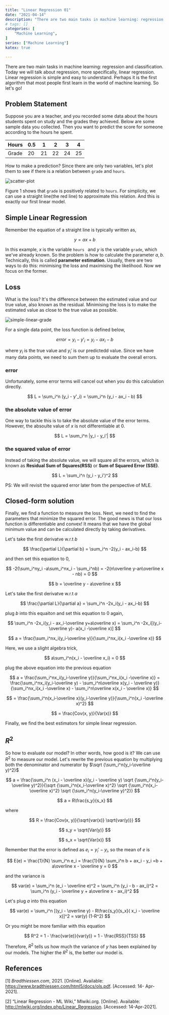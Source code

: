 ```yaml
---
title: "Linear Regression 01"
date: "2021-04-14"
description: "There are two main tasks in machine learning: regression and classification. Today we will talk about regression, more specifically, linear regression. Linear regression is simple and easy to understand and possibly the first algorithm that most of people learn in the world of machine learning."
# tags: []
categories: [
    "Machine Learning",
]
series: ["Machine Learning"]
katex: true

---
```




There are two main tasks in machine learning: regression and classification. Today we will talk about regression, more specifically, linear regression. Linear regression is simple and easy to understand. Perhaps it is the first algorithm that most people first learn in the world of machine learning. So let's go!



<!--more-->



## Problem Statement

Suppose you are a teacher, and you recorded some data about the hours students spent on study and the grades they achieved. Below are some sample data you collected. Then you want to predict the score for someone according to the hours he spent. 



| Hours | 0.5  | 1    | 2    | 3    | 4    |
| ----- | ---- | ---- | ---- | ---- | ---- |
| Grade | 20   | 21   | 22   | 24   | 25   |



How to make a prediction? Since there are only two variables, let's plot them to see if there is a  relation between `grade` and `hours`.



![scatter-plot](/blog/post/images/simple-linear-grade.png#half "Figure 1: A scatter plot of hours and grade")



Figure 1 shows that  `grade` is positively related to `hours`. For simplicity, we can use a straight line(the red line)  to approximate this relation. And this is exactly our first linear model.



## Simple Linear Regression



Remember the equation of a straight line is typically written as,



$$
y = ax + b
$$



In this example, $x$ is the variable `hours ` and $y$ is the variable `grade`, which we've already known. So the problem is how to calculate the parameter $a, b$. Technically, this is called **parameter estimation**. Usually, there are two ways to do this: minimising the loss and maximising the likelihood. Now we focus on the former.



## Loss



What is the loss? It's the difference between the estimated value and our true value, also known as the residual. Minimising the loss is to make the estimated value as close to the true value as possible.



![simple-linear-grade](/blog/post/images/linear-regression-residual.png "Figure 2: Residual/Error is the difference between the observed value and the predicted value. (Bradthiessen.com 2021)")



For a single data point, the loss function is defined below, 



$$
error = y_i - y'_i = y_i - ax_i - b
$$



where $y_i$ is the true value and $y_i'$ is our predictedd value.  Since we have many data points, we need to sum them up to evaluate the overall errors. 



### error



Unfortunately, some error terms will cancel out when you do this calculation directly.



$$
L = \sum_i^n (y_i - y'_i) = \sum_i^n (y_i - ax_i - b)
$$



### the absolute value of error



One way to tackle this is to take the absolute value of the error terms. However, the absoulte value of $x$ is not differentiable at $0$.



$$
L =  \sum_i^n |y_i - y_i'|
$$



### the squared value of error



Instead of taking the absolute value, we will square all the errors, which is known as **Residual Sum of Squares(RSS)**  or **Sum of Squared Error (SSE)**. 



$$
L =  \sum_i^n (y_i - y_i')^2
$$



PS: We will revisit the squared error later from the perspective of MLE.





## Closed-form solution



Finally, we find a function to measure the loss. Next, we need to find the parameters that minimize the squared error. The good news is that our loss function is differentiable and convex! It means that we have the global minimum value and can be calculated directly by taking derivatives.



Let's take the first derivatve w.r.t $b$



$$
\frac{\partial L}{\partial b} = \sum_i^n -2(y_i - ax_i-b)
$$



and then set this equation to $0$,






$$
-2(\sum_i^ny_i -a\sum_i^nx_i - \sum_i^nb) = -2(n\overline y-an\overline x - nb) = 0
$$

$$
b = \overline y - a\overline x
$$



Let's take the first derivatve w.r.t $a$



$$
\frac{\partial L}{\partial a} = \sum_i^n -2x_i(y_i - ax_i-b)
$$



plug $b$ into this equaiton and set this equation to 0 again,



$$
\sum_i^n -2x_i(y_i - ax_i-\overline y+a\overline x) = \sum_i^n -2x_i[(y_i-\overline y)- a(x_i -\overline x)]
$$

$$
a = \frac{\sum_i^nx_i(y_i-\overline y)}{\sum_i^nx_i(x_i -\overline x)}
$$



Here, we use a slight algebra trick,



$$
a\sum_i^n(x_i - \overline x_i) = 0
$$



plug the above equation into the previous equation



$$
a = \frac{\sum_i^nx_i(y_i-\overline y)}{\sum_i^nx_i(x_i -\overline x)} = \frac{\sum_i^nx_i(y_i-\overline y) - \sum_i^n\overline x(y_i - \overline y)}{\sum_i^nx_i(x_i -\overline x) - \sum_i^n\overline x(x_i - \overline x)}
$$

$$
= \frac{\sum_i^n(x_i-\overline x)(y_i-\overline y)}{\sum_i^n(x_i -\overline x)^2}
$$

$$
= \frac{Cov(x, y)}{Var(x)}
$$


Finally, we find the best estimators for simple linear regression.





## $R^2$



So how to evaluate our model? In other words, how good is it? We can use $R^2$ to measure our model. Let's rewrite the previous equation by multiplying both the denominator and numerator by $\sqrt {\sum_i^n(y_i-\overline y)^2}$



$$
a = \frac{\sum_i^n (x_i - \overline x)(y_i - \overline y) \sqrt {\sum_i^n(y_i-\overline y)^2}}{\sqrt {\sum_i^n(x_i-\overline x)^2} \sqrt {\sum_i^n(x_i-\overline x)^2} \sqrt {\sum_i^n(y_i-\overline y)^2}}
$$

$$
a = R\frac{s_y}{s_x}
$$


where 


$$
R = \frac{Cov(x, y)}{\sqrt{var(x)} \sqrt{var(y)}}
$$

$$
s_y =  \sqrt{Var(y)}
$$

$$
s_x = \sqrt{Var(x)}
$$





Remember that the error is defined as $e_i = y_i' - y_i$, so the mean of $e$ is



$$
E(e) = \frac{1}{N} \sum_i^n e_i =  \frac{1}{N} \sum_i^n b + ax_i - y_i =b + a\overline x - \overline y = 0
$$

and the variance is



$$
var(e) = \sum_i^n (e_i - \overline e)^2 = \sum_i^n  (y_i - b - ax_i)^2 = \sum_i^n (y_i - \overline y + a\overline x - ax_i)^2
$$



Let's plug $a$ into this equation



$$
var(e) = \sum_i^n [(y_i - \overline y) - R\frac{s_y}{s_x}( x_i - \overline x)]^2 = var(y) (1-R^2)
$$



Or you might be more familiar with this equation




$$
R^2 = 1 - \frac{var(e)}{var(y)} = 1 - \frac{RSS}{TSS}
$$




Therefore, $R^2$ tells us how much the variance of $y$ has been explained by our models. The higher the $R^2$ is, the better our model is.



## References

[1] *Bradthiessen.com*, 2021. [Online]. Available: https://www.bradthiessen.com/html5/docs/ols.pdf. [Accessed: 14- Apr- 2021].

[2] “Linear Regression - ML Wiki,” Mlwiki.org. [Online]. Available: http://mlwiki.org/index.php/Linear_Regression. [Accessed: 14-Apr-2021].